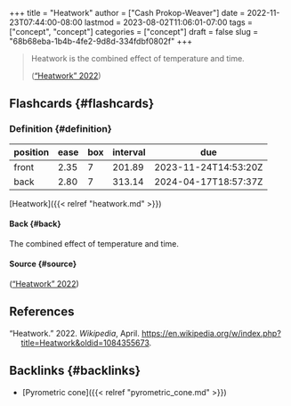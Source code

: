 +++
title = "Heatwork"
author = ["Cash Prokop-Weaver"]
date = 2022-11-23T07:44:00-08:00
lastmod = 2023-08-02T11:06:01-07:00
tags = ["concept", "concept"]
categories = ["concept"]
draft = false
slug = "68b68eba-1b4b-4fe2-9d8d-334fdbf0802f"
+++

> Heatwork is the combined effect of temperature and time.
>
> (<a href="#citeproc_bib_item_1">“Heatwork” 2022</a>)


## Flashcards {#flashcards}


### Definition {#definition}

| position | ease | box | interval | due                  |
|----------|------|-----|----------|----------------------|
| front    | 2.35 | 7   | 201.89   | 2023-11-24T14:53:20Z |
| back     | 2.80 | 7   | 313.14   | 2024-04-17T18:57:37Z |

[Heatwork]({{< relref "heatwork.md" >}})


#### Back {#back}

The combined effect of temperature and time.


#### Source {#source}

(<a href="#citeproc_bib_item_1">“Heatwork” 2022</a>)

## References

<style>.csl-entry{text-indent: -1.5em; margin-left: 1.5em;}</style><div class="csl-bib-body">
  <div class="csl-entry"><a id="citeproc_bib_item_1"></a>“Heatwork.” 2022. <i>Wikipedia</i>, April. <a href="https://en.wikipedia.org/w/index.php?title=Heatwork&oldid=1084355673">https://en.wikipedia.org/w/index.php?title=Heatwork&#38;oldid=1084355673</a>.</div>
</div>


## Backlinks {#backlinks}

-   [Pyrometric cone]({{< relref "pyrometric_cone.md" >}})
